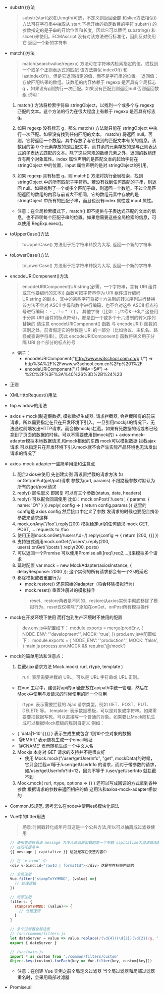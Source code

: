 - substr()方法
  > substr(start(必须),length(可选，不定义则返回全部 和slice方法相似)) 方法可在字符串中抽取从 start 下标开始的指定数目的字符
  > substr() 的参数指定的是子串的开始位置和长度，因此它可以替代 substring() 和 slice()来使用。ECMAscript 没有对该方法进行标准化，因此反对使用它
  > 返回一个新的字符串
- match()方法
  > match(searchvalue/regexp) 方法可在字符串内检索指定的值，或找到一个或多个正则表达式的匹配
  > 该方法类似 indexOf() 和 lastIndexOf()，但是它返回指定的值，而不是字符串的位置。
  > 返回值：存放匹配结果的数组。该数组的内容依赖于 regexp 是否具有全局标志 g ，如果没有g则执行一次匹配。如果没有匹配到则返回null 否则返回数组
  说明：
  1. match() 方法将检索字符串 stringObject，以找到一个或多个与 regexp 匹配的文本。这个方法的行为在很大程度上有赖于 regexp 是否具有标志 g。

  2. 如果 regexp 没有标志 g，那么 match() 方法就只能在 stringObject 中执行一次匹配。如果没有找到任何匹配的文本， match() 将返回 null。否则，它将返回一个数组，其中存放了与它找到的匹配文本有关的信息。该数组的第 0 个元素存放的是匹配文本，而其余的元素存放的是与正则表达式的子表达式匹配的文本。除了这些常规的数组元素之外，返回的数组还含有两个对象属性。index 属性声明的是匹配文本的起始字符在 stringObject 中的位置，input 属性声明的是对  stringObject的引用。

  3. 如果 regexp 具有标志 g，则 match() 方法将执行全局检索，找到 stringObject 中的所有匹配子字符串。若没有找到任何匹配的子串，则返回 null。如果找到了一个或多个匹配子串，则返回一个数组。不过全局匹配返回的数组的内容与前者大不相同，它的数组元素中存放的是 stringObject 中所有的匹配子串，而且也没有index 属性或 input 属性。

  * 注意：在全局检索模式下，match() 即不提供与子表达式匹配的文本的信息，也不声明每个匹配子串的位置。如果您需要这些全局检索的信息，可以使用 RegExp.exec()。
- toUpperCase()方法
  > toUpperCase() 方法用于把字符串转换为大写, 返回一个新的字符串
- toLowerCase()方法
  > toLowerCase() 方法用于把字符串转换为大写, 返回一个新的字符串
- encodeURICompenent()方法
  > encodeURIComponent(URIstring(必需。一个字符串，含有 URI 组件或其他要编码的文本)) 函数可把字符串作为 URI 组件进行编码 URIstring 的副本，其中的某些字符将被十六进制的转义序列进行替换
  > 该方法不会对 ASCII 字母和数字进行编码，也不会对这些 ASCII 标点符号进行编码： - _ . ! ~ * ' ( ) 。
  其他字符（比如 ：;/?:@&=+$,# 这些用于分隔 URI 组件的标点符号），都是由一个或多个十六进制的转义序列替换的
  > 请注意 encodeURIComponent() 函数 与 encodeURI() 函数的区别之处，前者假定它的参数是 URI 的一部分（比如协议、主机名、路径或查询字符串）。因此 encodeURIComponent() 函数将转义用于分隔 URI 各个部分的标点符号
  * 例子：
    - encodeURIComponent("http://www.w3school.com.cn/p 1/") => http%3A%2F%2Fwww.w3school.com.cn%2Fp%201%2F
    - encodeURIComponent(",/?:@&=+$#") => %2C%2F%3F%3A%40%26%3D%2B%24%23
- 正则
- XMLHttpRequest()用法
- top.window的用法
- axios + mock(制造假数据, 模拟数据生成器, 请求拦截器, 会拦截所有的前端请求。所以需要指定在只在开发环境下引入。一旦引用mockjs的情况下，无法通过前端发出HTTP请求，而会被mockjs拦截。如果有死数据的话或者已经拿到了页面的数据的时候。可以不需要使用到mock的) + axios-mock-adapter模拟本地数据请求,和mock相似的东西 mock可以模拟数据 拦截ajax请求 可以指定只在开发环境下引入mock就不会产生实际产品环境也无法发出请求的情况了
- axios-mock-adapter一些简单用法和注意点
    1. 配合axios来使用 先创建实例 再设置拦截的请求方法 如onGet/onPut(get/put)请求 参数为(url, params) 不跟路径参数时默认为所有的get/post请求
    2. reply() 顾名思义 即回复 可以有三个参数(status, data, headers)
    3. reply() 可以配合回调使用 比如：mock.onPost('/users', { params: { name: 'OY' } }).reply( config => { return config.params }) 这里的config是 axios config 然后接口中定义了参数 发请求的时候也要配合携带参数来请求这样
    4. mock.onAny('/foo').reply(200) 模拟给定url的任何请求 mock GET, POST, ... requests to /foo
    5. 使用正则mock.onGet(/\/users\/\d+/).reply(config => { return [200, {}] })
    6. 支持链式调用mock.onGet('/users').reply(200, users).onGet('/posts').reply(200, posts)
    7. 可以返回一个Promise 可以使用Promise.all([req1,req2,...])来模拟多个请求
    8. 延时配置 var mock = new MockAdapter(axiosInstance, { delayResponse: 2000 }); 这个实例的所有请求都会有一个2s的延迟
    9. 移除模拟或者重置行为
        - mock.restore() 还原原始的adapter（将会移除模拟行为）
        - mock.reset()   重置注册过的模拟操作
        > reset、restore两者是不同的，restore从axios实例中彻底移除了模拟行为，reset仅仅移除了添加在onGet、onPost所有模拟操作
- mock在开发环境下使用 而打包到生产环境时不使用的配置
  > dev.env.js中配置如下：
      module.exports = merge(prodEnv, {
      NODE_ENV: '"development"',
      MOCK: 'true',
      })
  > prod.env.js中配置如下：
      module.exports = {
      NODE_ENV: '"production"',
      MOCK: 'false',
      }
  > main.js
    process.env.MOCK && require('@/mock')
- mock的简单用法和注意点：
  1. 拦截ajax请求方法 Mock.mock( rurl, rtype, template ) 
    > rurl: 表示需要拦截的 URL，可以是 URL 字符串或 URL 正则。
    * 在vue 工程中，建议将api的url全部放在apipath中统一管理，然后在Mock中使用与发请求的时候使用的同一个引用
    > rtype: 表示需要拦截的 Ajax 请求类型。例如 GET、POST、PUT、DELETE 等。
    > template: 表示数据模板，可以是对象或字符串。如果需要要把数据写死，可以直接写一个普通的对象。如果要让Mock随机生成可以根据Mock模板的规则自定义
    例如：
     - { 'data|1-10':[{}] } 表示生成生成包含 1到10个空对象的数据
     - '@EMAIL' 表示随机生成一个email地址
     - '@CNAME' 表示随机生成一个中文人名
  2. Mockjs 本身对 GET 请求的支持并不是很友好
     - 使用 Mock.mock("/user/getUserInfo", "get", mockData)的时候，它只会拦截url等于/user/getUserInfo 的请求，而对于带参数的请求，如/user/getUserInfo?id=12，因为不等于 /user/getUserInfo 就拦截不到
  3. Mock.mock( rurl, rtype, options => {} ) 还可以写成回调的方式拿到各种参数 根据请求的参数来返回相应的值 这用法和axios-mock-adapter相似的
- CommonJS规范, 思考怎么在node中使用es6模块化语法
- Vue中的fitter用法
  > 场景:时间戳转化成年月日这是一个公共方法,所以可以抽离成过滤器使用
    ```js
    // 使用管道符语法 message 为传入过滤器函数的第一个参数 capitalize为过滤器函数名 里面的参数将作为第二个、第三个......
    // 在双花括号中
    {{ message | capitalize }} 这就是写在便签内容中

    // 在 `v-bind` 中
    <div v-bind:id="rawId | formatId"></div> 这是写在标签内部的

    // 全局注册
    Vue.filter('stampToYYMMDD', (value) =>{
      // 处理逻辑
    })

    // 局部注册
    filters: {
      stampToYYMMDD: (value)=> {
        // 处理逻辑
      }
    }

    // 多个过滤器全局注册
    // /src/common/filters.js
    let dateServer = value => value.replace(/(\d{4})(\d{2})(\d{2})/g, '$1-$2-$3') 
    export { dateServer }

    // /src/main.js
    import * as custom from './common/filters/custom'
    Object.keys(custom).forEach(key => Vue.filter(key, custom[key]))
    ```
    * 注意：在创建 Vue 实例之前全局定义过滤器 当全局过滤器和局部过滤器重名时，会采用局部过滤器
- Promise.all
